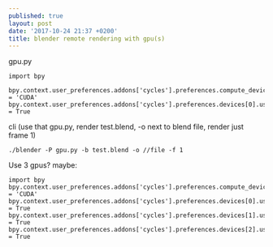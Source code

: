 ```yaml
---
published: true
layout: post
date: '2017-10-24 21:37 +0200'
title: blender remote rendering with gpu(s)
---
```

gpu.py

    import bpy

    bpy.context.user_preferences.addons['cycles'].preferences.compute_device_type = 'CUDA'
    bpy.context.user_preferences.addons['cycles'].preferences.devices[0].use = True

cli (use that gpu.py, render test.blend, -o next to blend file, render just frame 1)

	./blender -P gpu.py -b test.blend -o //file -f 1
    
Use 3 gpus? maybe:

    import bpy
	bpy.context.user_preferences.addons['cycles'].preferences.compute_device_type = 'CUDA'
    bpy.context.user_preferences.addons['cycles'].preferences.devices[0].use = True
    bpy.context.user_preferences.addons['cycles'].preferences.devices[1].use = True
    bpy.context.user_preferences.addons['cycles'].preferences.devices[2].use = True
